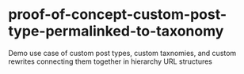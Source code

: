# proof-of-concept-custom-post-type-permalinked-to-taxonomy
Demo use case of custom post types, custom taxnomies, and custom rewrites connecting them together in hierarchy URL structures
